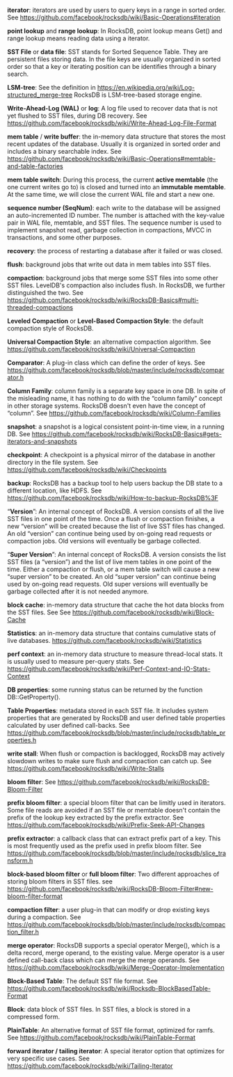 **iterator**: iterators are used by users to query keys in a range in sorted order. See https://github.com/facebook/rocksdb/wiki/Basic-Operations#iteration

**point lookup** and **range lookup**: In RocksDB, point lookup means Get() and range lookup means reading data using a iterator.

**SST File** or **data file**: SST stands for Sorted Sequence Table. They are persistent files storing data. In the file keys are usually organized in sorted order so that a key or iterating position can be identifies through a binary search.

**LSM-tree**: See the definition in https://en.wikipedia.org/wiki/Log-structured_merge-tree RocksDB is LSM-tree-based storage engine.

**Write-Ahead-Log (WAL)** or **log**: A log file used to recover data that is not yet flushed to SST files, during DB recovery. See https://github.com/facebook/rocksdb/wiki/Write-Ahead-Log-File-Format

**mem table** / **write buffer**: the in-memory data structure that stores the most recent updates of the database. Usually it is organized in sorted order and includes a binary searchable index. See https://github.com/facebook/rocksdb/wiki/Basic-Operations#memtable-and-table-factories

**mem table switch**: During this process, the current **active memtable** (the one current writes go to) is closed and turned into an **immutable memtable**. At the same time, we will close the current WAL file and start a new one. 

**sequence number (SeqNum)**: each write to the database will be assigned an auto-incremented ID number. The number is attached with the key-value pair in WAL file, memtable, and SST files. The sequence number is used to implement snapshot read, garbage collection in compactions, MVCC in transactions, and some other purposes.

**recovery**: the process of restarting a database after it failed or was closed.

**flush**: background jobs that write out data in mem tables into SST files.

**compaction**: background jobs that merge some SST files into some other SST files. LevelDB's compaction also includes flush. In RocksDB, we further distinguished the two. See https://github.com/facebook/rocksdb/wiki/RocksDB-Basics#multi-threaded-compactions

**Leveled Compaction** or **Level-Based Compaction Style**: the default compaction style of RocksDB. 

**Universal Compaction Style**: an alternative compaction algorithm. See https://github.com/facebook/rocksdb/wiki/Universal-Compaction

**Comparator**: A plug-in class which can define the order of keys. See https://github.com/facebook/rocksdb/blob/master/include/rocksdb/comparator.h

**Column Family**: column family is a separate key space in one DB. In spite of the misleading name, it has nothing to do with the “column family” concept in other storage systems. RocksDB doesn't even have the concept of “column”. See https://github.com/facebook/rocksdb/wiki/Column-Families

**snapshot**: a snapshot is a logical consistent point-in-time view, in a running DB. See https://github.com/facebook/rocksdb/wiki/RocksDB-Basics#gets-iterators-and-snapshots

**checkpoint**: A checkpoint is a physical mirror of the database in another directory in the file system. See https://github.com/facebook/rocksdb/wiki/Checkpoints

**backup**: RocksDB has a backup tool to help users backup the DB state to a different location, like HDFS. See https://github.com/facebook/rocksdb/wiki/How-to-backup-RocksDB%3F

“**Version**”: An internal concept of RocksDB. A version consists of all the live SST files in one point of the time. Once a flush or compaction finishes, a new “version” will be created because the list of live SST files has changed. An old “version” can continue being used by on-going read requests or compaction jobs. Old versions will eventually be garbage collected.

“**Super Version**”: An internal concept of RocksDB. A version consists the list SST files (a “version”) and the list of live mem tables in one point of the time. Either a compaction or flush, or a mem table switch will cause a new “super version” to be created. An old “super version” can continue being used by on-going read requests. Old super versions will eventually be garbage collected after it is not needed anymore.

**block cache**: in-memory data structure that cache the hot data blocks from the SST files. See See https://github.com/facebook/rocksdb/wiki/Block-Cache

**Statistics**: an in-memory data structure that contains cumulative stats of live databases. https://github.com/facebook/rocksdb/wiki/Statistics

**perf context**: an in-memory data structure to measure thread-local stats. It is usually used to measure per-query stats. See https://github.com/facebook/rocksdb/wiki/Perf-Context-and-IO-Stats-Context

**DB properties**: some running status can be returned by the function DB::GetProperty().

**Table Properties**: metadata stored in each SST file. It includes system properties that are generated by RocksDB and user defined table properties calculated by user defined call-backs. See https://github.com/facebook/rocksdb/blob/master/include/rocksdb/table_properties.h

**write stall**: When flush or compaction is backlogged, RocksDB may actively slowdown writes to make sure flush and compaction can catch up. See https://github.com/facebook/rocksdb/wiki/Write-Stalls 

**bloom filter**: See https://github.com/facebook/rocksdb/wiki/RocksDB-Bloom-Filter

**prefix bloom filter**: a special bloom filter that can be limitly used in iterators. Some file reads are avoided if an SST file or memtable doesn't contain the prefix of the lookup key extracted by the prefix extractor. See https://github.com/facebook/rocksdb/wiki/Prefix-Seek-API-Changes

**prefix extractor**: a callback class that can extract prefix part of a key. This is most frequently used as the prefix used in prefix bloom filter. See https://github.com/facebook/rocksdb/blob/master/include/rocksdb/slice_transform.h

**block-based bloom filter** or **full bloom filter**: Two different approaches of storing bloom filters in SST files. see https://github.com/facebook/rocksdb/wiki/RocksDB-Bloom-Filter#new-bloom-filter-format

**compaction filter**: a user plug-in that can modify or drop existing keys during a compaction. See https://github.com/facebook/rocksdb/blob/master/include/rocksdb/compaction_filter.h

**merge operator**: RocksDB supports a special operator Merge(), which is a delta record, merge operand, to the existing value. Merge operator is a user defined call-back class which can merge the merge operands.  See https://github.com/facebook/rocksdb/wiki/Merge-Operator-Implementation

**Block-Based Table**: The default SST file format. See https://github.com/facebook/rocksdb/wiki/Rocksdb-BlockBasedTable-Format

**Block**: data block of SST files. In SST files, a block is stored in a compressed form.

**PlainTable**: An alternative format of SST file format, optimized for ramfs. See https://github.com/facebook/rocksdb/wiki/PlainTable-Format

**forward iterator / tailing iterator**: A special iterator option that optimizes for very specific use cases. See https://github.com/facebook/rocksdb/wiki/Tailing-Iterator
